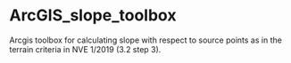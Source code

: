 # ArcGIS_slope_toolbox
Arcgis toolbox for calculating slope with respect to source points as in the terrain criteria in NVE 1/2019 (3.2 step 3).

